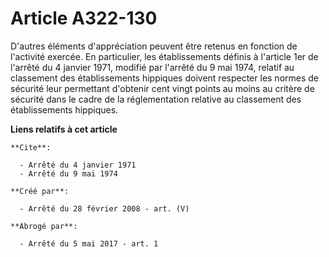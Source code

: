 # Article A322-130

D'autres éléments d'appréciation peuvent être retenus en fonction de l'activité exercée. En particulier, les établissements
définis à l'article 1er de l'arrêté du 4 janvier 1971, modifié par l'arrêté du 9 mai 1974, relatif au classement des
établissements hippiques doivent respecter les normes de sécurité leur permettant d'obtenir cent vingt points au moins au
critère de sécurité dans le cadre de la réglementation relative au classement des établissements hippiques.

**Liens relatifs à cet article**

	**Cite**:

	  - Arrêté du 4 janvier 1971
	  - Arrêté du 9 mai 1974

	**Créé par**:

	  - Arrêté du 28 février 2008 - art. (V)

	**Abrogé par**:

	  - Arrêté du 5 mai 2017 - art. 1
